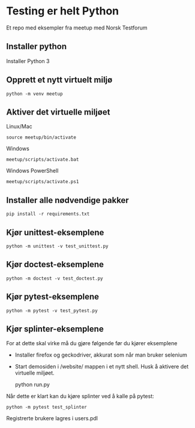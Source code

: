 # Testing er helt Python
Et repo med eksempler fra meetup med Norsk Testforum

## Installer python
Installer Python 3


## Opprett et nytt virtuelt miljø
    python -m venv meetup
    


## Aktiver det virtuelle miljøet
Linux/Mac

    source meetup/bin/activate

Windows

    meetup/scripts/activate.bat

Windows PowerShell

    meetup/scripts/activate.ps1


## Installer alle nødvendige pakker
    pip install -r requirements.txt

## Kjør unittest-eksemplene
    python -m unittest -v test_unittest.py

## Kjør doctest-eksemplene
    python -m doctest -v test_doctest.py

## Kjør pytest-eksemplene
    python -m pytest -v test_pytest.py

## Kjør splinter-eksemplene
For at dette skal virke må du gjøre følgende før du kjører eksemplene

* Installer firefox og geckodriver, akkurat som når man bruker selenium
* Start demosiden i /website/ mappen i et nytt shell. Husk å aktivere det virtuelle miljøet.



    python run.py


Når dette er klart kan du kjøre splinter ved å kalle på pytest:

    python -m pytest test_splinter


Registrerte brukere lagres i users.pdl
